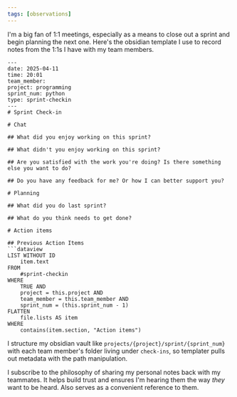 ```yaml
---
tags: [observations]
---
```


I'm a big fan of 1:1 meetings, especially as a means to close out a sprint and begin planning the next one. Here's the obsidian template I use to record notes from the 1:1s I have with my team members.

````eta
---
date: 2025-04-11
time: 20:01
team_member:
project: programming
sprint_num: python
type: sprint-checkin
---
# Sprint Check-in

# Chat

## What did you enjoy working on this sprint?

## What didn't you enjoy working on this sprint?

## Are you satisfied with the work you're doing? Is there something else you want to do?

## Do you have any feedback for me? Or how I can better support you?

# Planning

## What did you do last sprint?

## What do you think needs to get done?

# Action items

## Previous Action Items
```dataview
LIST WITHOUT ID
	item.text
FROM
	#sprint-checkin
WHERE
	TRUE AND
	project = this.project AND
	team_member = this.team_member AND
	sprint_num = (this.sprint_num - 1)
FLATTEN
	file.lists AS item
WHERE
	contains(item.section, "Action items")
````

I structure my obsidian vault like `projects/{project}/sprint/{sprint_num}` with each team member's folder living under `check-ins`, so templater pulls out metadata with the path manipulation.

I subscribe to the philosophy of sharing my personal notes back with my teammates. It helps build trust and ensures I'm hearing them the way _they_ want to be heard. Also serves as a convenient reference to them.
